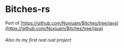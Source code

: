 # Bitches-rs

Port of [https://github.com/Noxiuam/Bitches/tree/java](https://github.com/Noxiuam/Bitches/tree/java)

###### Also its my first real rust project